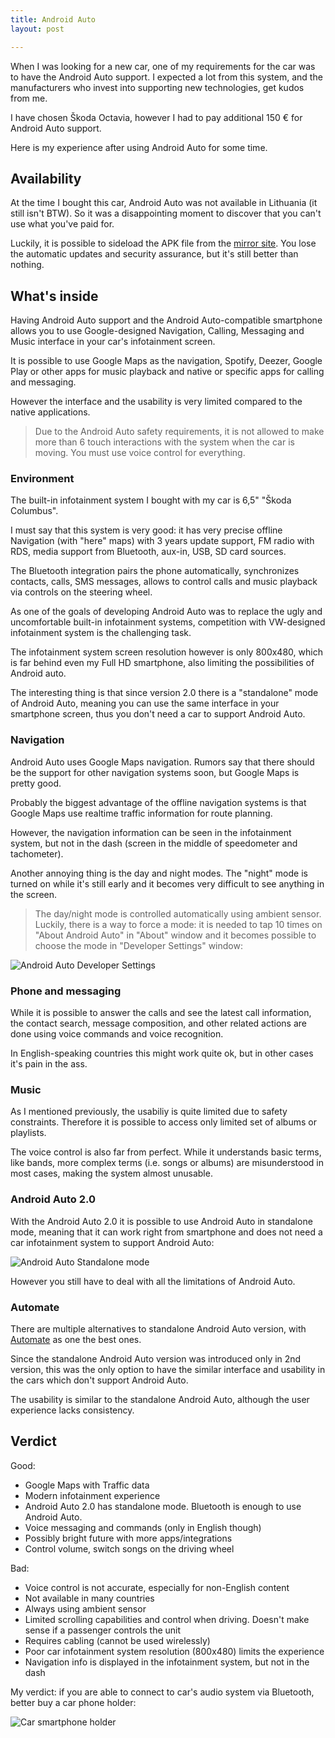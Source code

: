 ```yaml
---
title: Android Auto
layout: post

---
```


When I was looking for a new car, one of my requirements for the car was to have the Android Auto support.
I expected a lot from this system, and the manufacturers who invest into supporting new technologies, get kudos from me.

I have chosen Škoda Octavia, however I had to pay additional 150 € for Android Auto support.

Here is my experience after using Android Auto for some time.

## Availability

At the time I bought this car, Android Auto was not available in Lithuania (it still isn't BTW).
So it was a disappointing moment to discover that you can't use what you've paid for.

Luckily, it is possible to sideload the APK file from the [mirror site](http://www.apkmirror.com/apk/google-inc/android-auto/).
You lose the automatic updates and security assurance, but it's still better than nothing.

## What's inside

Having Android Auto support and the Android Auto-compatible smartphone allows you to use Google-designed Navigation, Calling, Messaging and Music interface in your car's infotainment screen.

It is possible to use Google Maps as the navigation, Spotify, Deezer, Google Play or other apps for music playback and native or specific apps for calling and messaging.

However the interface and the usability is very limited compared to the native applications.

> Due to the Android Auto safety requirements, it is not allowed to make more than 6 touch interactions with the system
when the car is moving. You must use voice control for everything.

### Environment

The built-in infotainment system I bought with my car is 6,5" "Škoda Columbus".

I must say that this system is very good: it has very precise offline Navigation (with "here" maps) with 3 years update support,
FM radio with RDS, media support from Bluetooth, aux-in, USB, SD card sources.

The Bluetooth integration pairs the phone automatically, synchronizes contacts, calls, SMS messages,
allows to control calls and music playback via controls on the steering wheel.

As one of the goals of developing Android Auto was to replace the ugly and uncomfortable built-in infotainment systems,
competition with VW-designed infotainment system is the challenging task.

The infotainment system screen resolution however is only 800x480, which is far behind even my Full HD smartphone,
also limiting the possibilities of Android auto.

The interesting thing is that since version 2.0 there is a "standalone" mode of Android Auto, meaning you can use the same interface in your smartphone screen, thus you don't need a car to support Android Auto.


### Navigation

Android Auto uses Google Maps navigation. Rumors say that there should be the support for other navigation systems soon, but Google Maps is pretty good.

Probably the biggest advantage of the offline navigation systems is that Google Maps use realtime traffic information for route planning.

However, the navigation information can be seen in the infotainment system, but not in the dash (screen in the middle of speedometer and tachometer).

Another annoying thing is the day and night modes. The "night" mode is turned on while it's still early and it becomes very difficult to see anything in the screen.

> The day/night mode is controlled automatically using ambient sensor. Luckily, there is a way to force a mode: it is needed to tap 10 times on "About Android Auto" in "About" window and it becomes possible to choose the mode in "Developer Settings" window:

![Android Auto Developer Settings]({{"/assets/img/posts/2017/android-auto-developer-settings.png"|prepend:site.baseurl}})

### Phone and messaging

While it is possible to answer the calls and see the latest call information, the contact search, message composition, and other related actions are done using voice commands and voice recognition.

In English-speaking countries this might work quite ok, but in other cases it's pain in the ass.

### Music

As I mentioned previously, the usabiliy is quite limited due to safety constraints. Therefore it is possible to access only limited set of albums or playlists.

The voice control is also far from perfect. While it understands basic terms, like bands, more complex terms (i.e. songs or albums) are misunderstood in most cases, making the system almost unusable.

### Android Auto 2.0

With the Android Auto 2.0 it is possible to use Android Auto in standalone mode, meaning that it can work right from smartphone and does not need a car infotainment system to support Android Auto:

![Android Auto Standalone mode]({{"/assets/img/posts/2017/android-auto-standalone.png"|prepend:site.baseurl}})

However you still have to deal with all the limitations of Android Auto.

### Automate

There are multiple alternatives to standalone Android Auto version, with [Automate](https://play.google.com/store/apps/details?id=com.bitspice.automate&hl=en) as one the best ones.

Since the standalone Android Auto version was introduced only in 2nd version, this was the only option to have the similar interface and usability in the cars which don't support Android Auto.

The usability is similar to the standalone Android Auto, although the user experience lacks consistency.

## Verdict

Good:

 * Google Maps with Traffic data
 * Modern infotainment experience
 * Android Auto 2.0 has standalone mode. Bluetooth is enough to use Android Auto.
 * Voice messaging and commands (only in English though)
 * Possibly bright future with more apps/integrations
 * Control volume, switch songs on the driving wheel

Bad:

 * Voice control is not accurate, especially for non-English content
 * Not available in many countries
 * Always using ambient sensor
 * Limited scrolling capabilities and control when driving. Doesn't make sense if a passenger controls the unit
 * Requires cabling (cannot be used wirelessly)
 * Poor car infotainment system resolution (800x480) limits the experience
 * Navigation info is displayed in the infotainment system, but not in the dash

My verdict: if you are able to connect to car's audio system via Bluetooth, better buy a car phone holder:

![Car smartphone holder]({{"/assets/img/posts/2017/car-smartphone-holder.jpg"|prepend:site.baseurl}})